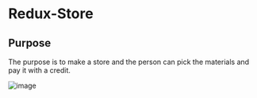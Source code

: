 # Redux-Store

## Purpose
The purpose is to make a store and the person can pick the materials and pay it with a credit. 

![image](https://user-images.githubusercontent.com/77795818/127751109-dfe9c43a-be27-4337-9167-6ebd4966ffe1.png)

